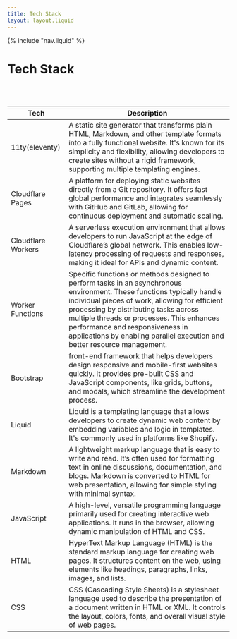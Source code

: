 ```yaml
---
title: Tech Stack
layout: layout.liquid
---
```


{% include "nav.liquid" %}

# Tech Stack
<br>
<br>

<table class="table table-hover">
  <thead>
    <tr>
      <th scope="col">Tech</th>
      <th scope="col">Description</th>
    </tr>
  </thead>
  <tbody class="table-group-divider">
    <tr>
      <td>11ty(eleventy)</td>
      <td>A static site generator that transforms plain HTML, Markdown, and other template formats into a fully functional website. It's known for its simplicity and flexibility, allowing developers to create sites without a rigid framework, supporting multiple templating engines.</td>
    </tr>
    <tr>
      <td>Cloudflare Pages</td>
      <td>A platform for deploying static websites directly from a Git repository. It offers fast global performance and integrates seamlessly with GitHub and GitLab, allowing for continuous deployment and automatic scaling.</td>
    </tr>
    <tr>
      <td>Cloudflare Workers</td>
      <td>A serverless execution environment that allows developers to run JavaScript at the edge of Cloudflare’s global network. This enables low-latency processing of requests and responses, making it ideal for APIs and dynamic content.</td>
    </tr>
    <tr>
      <td>Worker Functions</td>
      <td>Specific functions or methods designed to perform tasks in an asynchronous environment. These functions typically handle individual pieces of work, allowing for efficient processing by distributing tasks across multiple threads or processes. This enhances performance and responsiveness in applications by enabling parallel execution and better resource management.</td>
    </tr>
    <tr>
      <td>Bootstrap</td>
      <td>front-end framework that helps developers design responsive and mobile-first websites quickly. It provides pre-built CSS and JavaScript components, like grids, buttons, and modals, which streamline the development process.</td>
    </tr>
    <tr>
      <td>Liquid</td>
      <td>Liquid is a templating language that allows developers to create dynamic web content by embedding variables and logic in templates. It's commonly used in platforms like Shopify.</td>
    </tr>
    <tr>
      <td>Markdown</td>
      <td>A lightweight markup language that is easy to write and read. It’s often used for formatting text in online discussions, documentation, and blogs. Markdown is converted to HTML for web presentation, allowing for simple styling with minimal syntax.</td>
    </tr>
    <tr>
      <td>JavaScript</td>
      <td>A high-level, versatile programming language primarily used for creating interactive web applications. It runs in the browser, allowing dynamic manipulation of HTML and CSS.</td>
    </tr>
      <td>HTML</td>
      <td>HyperText Markup Language (HTML) is the standard markup language for creating web pages. It structures content on the web, using elements like headings, paragraphs, links, images, and lists.</td>
    </tr>
      <td>CSS</td>
      <td>CSS (Cascading Style Sheets) is a stylesheet language used to describe the presentation of a document written in HTML or XML. It controls the layout, colors, fonts, and overall visual style of web pages.</td>
    </tr>
  </tbody>
</table>
